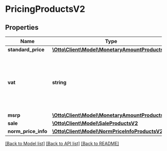 # PricingProductsV2

## Properties
Name | Type | Description | Notes
------------ | ------------- | ------------- | -------------
**standard_price** | [**\Otto\Client\Model\MonetaryAmountProductsV2**](MonetaryAmountProductsV2.md) |  | 
**vat** | **string** | The value added tax that is included in the sales price, currently FULL or REDUCED | 
**msrp** | [**\Otto\Client\Model\MonetaryAmountProductsV2**](MonetaryAmountProductsV2.md) |  | [optional] 
**sale** | [**\Otto\Client\Model\SaleProductsV2**](SaleProductsV2.md) |  | [optional] 
**norm_price_info** | [**\Otto\Client\Model\NormPriceInfoProductsV2**](NormPriceInfoProductsV2.md) |  | [optional] 

[[Back to Model list]](../../README.md#documentation-for-models) [[Back to API list]](../../README.md#documentation-for-api-endpoints) [[Back to README]](../../README.md)

